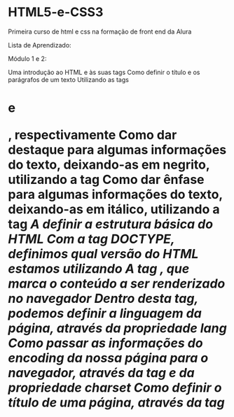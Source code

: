 # HTML5-e-CSS3
Primeira curso de html e css na formação de front end da Alura

Lista de Aprendizado:

Módulo 1 e 2:

Uma introdução ao HTML e às suas tags
Como definir o título e os parágrafos de um texto
Utilizando as tags <h1> e <p>, respectivamente
Como dar destaque para algumas informações do texto, deixando-as em negrito, utilizando a tag <strong>
Como dar ênfase para algumas informações do texto, deixando-as em itálico, utilizando a tag <em>
A definir a estrutura básica do HTML
  Com a tag DOCTYPE, definimos qual versão do HTML estamos utilizando
  A tag <html>, que marca o conteúdo a ser renderizado no navegador
    Dentro desta tag, podemos definir a linguagem da página, através da propriedade lang
Como passar as informações do encoding da nossa página para o navegador, através da tag <meta> e da propriedade charset
Como definir o título de uma página, através da tag <title>
Como separar as informações que estão sendo passadas para o navegador, utilizando a tag <head>
Como separar o conteúdo da página, utilizando a tag <body>
  
Módulo 3 e 4: 
 
A mexer na apresentação dos textos
No alinhamento deles (text-align)
No tamanho da fonte (font-size)
Na cor de fundo (background)
Na cor do texto (color)
CSS inline
Na linha onde temos a nossa tag, adicionamos a propriedade do CSS
A tag <style>
Dentro da tag, podemos colocar marcações de CSS referentes aos elementos que temos no nosso HTML
A apresentação do CSS com um arquivo externo
Como funciona o estilo em cascata do CSS
Como importar um arquivo externo de CSS dentro da nossa página HTML
Como representar cores no CSS
Através do nome da cor
Através do seu hexadecimal
Através do seu RGB
Como reestruturar o nosso código, removendo os CSS inline e colocando-os no arquivo CSS externo
Como criar um identificador para marcar especificamente um elemento
Como fazer referência a esse identificador no CSS
Como adicionar uma imagem à nossa página
Como ajustar a altura do elemento, através da propriedade height
Como ajustar a largura do elemento, através da propriedade width
Como ajustar o espaçamento interno do elemento, através da propriedade padding
Como ajustar o espaçamento externo do elemento, através da propriedade margin
Como se comporta um time de front-end hoje em dia
  

Módulo 5 e 6: 
  
A trabalhar com listas não-ordenadas e listas ordenadas
Para cada um dos itens da lista, utilizamos a tag <li>
O conceito das classes no CSS
Elas servem para marcar itens, que são repetíveis
Como referenciar uma classe no CSS
Divisões de conteúdo, utilizando a tag <div>
Os comportamentos inline e block
O conceito de cabeçalho da página e como criá-lo
Que o cabeçalho da página deve ter mais destaque
Que não é recomendado criar estilos usando tags
O ideal é usarmos classes para tudo
 
